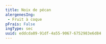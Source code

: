 ```yaml
---
title: Noix de pécan
alergenesIng:
 - Fruit à coque
pFrais: False
ingType: sec
uuid: eddcda89-91df-4a55-9067-6752983e6d84
---
```

